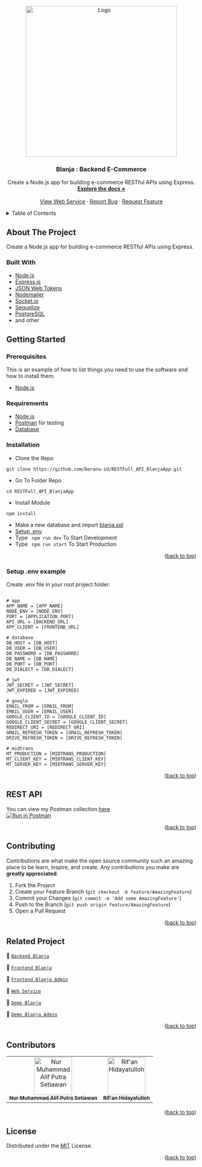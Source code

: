 <div id="top"></div>

<!-- PROJECT LOGO -->
<br />
<div align="center">
  <a href="https://github.com/Derana-id/RESTFull_API_BlanjaApp">
    <img src="https://lh3.googleusercontent.com/d/13oL_tdqAFzcRVAPIk0lWpAuGZQ1Dmj4d" alt="Logo" width="400px">
  </a>

  <h3 align="center">Blanja : Backend E-Commerce</h3>

  <p align="center">
    Create a Node.js app for building e-commerce RESTful APIs using Express.
    <br />
    <a href="https://github.com/Derana-id/RESTFull_API_BlanjaApp"><strong>Explore the docs »</strong></a>
    <br />
    <br />
    <a href="blanja-app.herokuapp.com/">View Web Service</a>
    ·
    <a href="https://github.com/Derana-id/RESTFull_API_BlanjaApp/issues">Report Bug</a>
    ·
    <a href="https://github.com/Derana-id/RESTFull_API_BlanjaApp/issues">Request Feature</a>
  </p>
</div>

<!-- TABLE OF CONTENTS -->
<details>
  <summary>Table of Contents</summary>
  <ol>
    <li>
      <a href="#about-the-project">About The Project</a>
      <ul>
        <li><a href="#built-with">Built With</a></li>
      </ul>
    </li>
    <li>
      <a href="#getting-started">Getting Started</a>
      <ul>
        <li><a href="#prerequisites">Prerequisites</a></li>
        <li><a href="#requirements">Requirements</a></li>
        <li><a href="#installation">Installation</a></li>
        <li><a href="#setup-env-example">Setup .env example</a></li>
      </ul>
    </li>
    <li><a href="#rest-api">REST API</a></li>
    <li><a href="#contributing">Contributing</a></li>
    <li><a href="#related-project">Related Project</a></li>
    <li><a href="#contributing">Contributing</a></li>
    <li><a href="#contributors">Contributors</a></li>
    <li><a href="#license">License</a></li>
  </ol>
</details>


<!-- ABOUT THE PROJECT -->
## About The Project

Create a Node.js app for building e-commerce RESTful APIs using Express.

### Built With

- [Node.js](https://nodejs.org/en/)
- [Express.js](https://expressjs.com/)
- [JSON Web Tokens](https://jwt.io/)
- [Nodemailer](https://nodemailer.com/about/)
- [Socket.io](https://socket.io/)
- [Sequelize](https://sequelize.org/)
- [PostgreSQL](https://www.postgresql.org/)
- and other

<!-- GETTING STARTED -->
## Getting Started

### Prerequisites

This is an example of how to list things you need to use the software and how to install them.

* [Node.js](https://nodejs.org/en/download/)

### Requirements
* [Node.js](https://nodejs.org/en/)
* [Postman](https://www.getpostman.com/) for testing
* [Database](./blanja.sql)

### Installation

- Clone the Repo
```
git clone https://github.com/Derana-id/RESTFull_API_BlanjaApp.git
```
- Go To Folder Repo
```
cd RESTFull_API_BlanjaApp
```
- Install Module
```
npm install
```
- Make a new database and import [blanja.sql](./blanja.sql)
- <a href="#setup-env-example">Setup .env</a>
- Type ` npm run dev` To Start Development
- Type ` npm run start` To Start Production

<p align="right">(<a href="#top">back to top</a>)</p>

### Setup .env example

Create .env file in your root project folder.

```env

# app
APP_NAME = [APP_NAME]
NODE_ENV = [NODE_ENV]
PORT = [APPLICATION_PORT]
API_URL = [BACKEND_URL]
APP_CLIENT = [FRONTEND_URL]

# database
DB_HOST = [DB_HOST]
DB_USER = [DB_USER]
DB_PASSWORD = [DB_PASSWORD]
DB_NAME = [DB_NAME]
DB_PORT = [DB_PORT]
DB_DIALECT = [DB_DIALECT]

# jwt
JWT_SECRET = [JWT_SECRET]
JWT_EXPIRED = [JWT_EXPIRED]

# google
EMAIL_FROM = [EMAIL_FROM]
EMAIL_USER = [EMAIL_USER]
GOOGLE_CLIENT_ID = [GOOGLE_CLIENT_ID]
GOOGLE_CLIENT_SECRET = [GOOGLE_CLIENT_SECRET]
REDIRECT_URI = [REDIRECT_URI]
GMAIL_REFRESH_TOKEN = [GMAIL_REFRESH_TOKEN]
DRIVE_REFRESH_TOKEN = [DRIVE_REFRESH_TOKEN]

# midtrans
MT_PRODUCTION = [MIDTRANS_PRODUCTION]
MT_CLIENT_KEY = [MIDTRANS_CLIENT_KEY]
MT_SERVER_KEY = [MIDTRANS_SERVER_KEY]
```

<p align="right">(<a href="#top">back to top</a>)</p>

## REST API

You can view my Postman collection [here](https://www.postman.com/warped-shadow-374852/workspace/blanja/overview)
</br>
[![Run in Postman](https://run.pstmn.io/button.svg)](https://app.getpostman.com/run-collection/19659051-cdd14dbd-b11b-492b-b4b5-83065267d690?action=collection%2Ffork&collection-url=entityId%3D19659051-cdd14dbd-b11b-492b-b4b5-83065267d690%26entityType%3Dcollection%26workspaceId%3D2d0c24df-fbb7-405f-93af-c4ef984f8428)

<p align="right">(<a href="#top">back to top</a>)</p>

<!-- CONTRIBUTING -->
## Contributing

Contributions are what make the open source community such an amazing place to be learn, inspire, and create. Any contributions you make are **greatly appreciated**.

1. Fork the Project
2. Create your Feature Branch (`git checkout -b feature/AmazingFeature`)
3. Commit your Changes (`git commit -m 'Add some AmazingFeature'`)
4. Push to the Branch (`git push origin feature/AmazingFeature`)
5. Open a Pull Request

<p align="right">(<a href="#top">back to top</a>)</p>

## Related Project
:rocket: [`Backend Blanja`](https://github.com/Derana-id/RESTFull_API_BlanjaApp)

:rocket: [`Frontend Blanja`](https://github.com/Derana-id/Front-End-BelanjaApp)

:rocket: [`Frontend Blanja Admin`](https://github.com/Derana-id/Front-End-Admin)

:rocket: [`Web Service`](blanja-app.herokuapp.com/)

:rocket: [`Demo Blanja`]()

:rocket: [`Demo Blanja Admin`]()

<p align="right">(<a href="#top">back to top</a>)</p>

## Contributors
<center>
  <table>
    <tr>
      <td align="center">
        <a href="https://github.com/altrawan">
          <img width="100" src="https://avatars.githubusercontent.com/u/39686865?v=4" alt="Nur Muhammad Alif Putra Setiawan"><br/>
          <sub><b>Nur Muhammad Alif Putra Setiawan</b></sub>
        </a>
      </td>
      <td align="center">
        <a href="https://github.com/rifanhidayatulloh">
          <img width="100" src="https://avatars.githubusercontent.com/u/87940197?v=4" alt="Rif'an Hidayatulloh"><br/>
          <sub><b>Rif'an Hidayatulloh</b></sub>
        </a>
      </td>
    </tr>
  </table>
</center>

<p align="right">(<a href="#top">back to top</a>)</p>

## License
Distributed under the [MIT](/LICENSE) License.

<p align="right">(<a href="#top">back to top</a>)</p>
